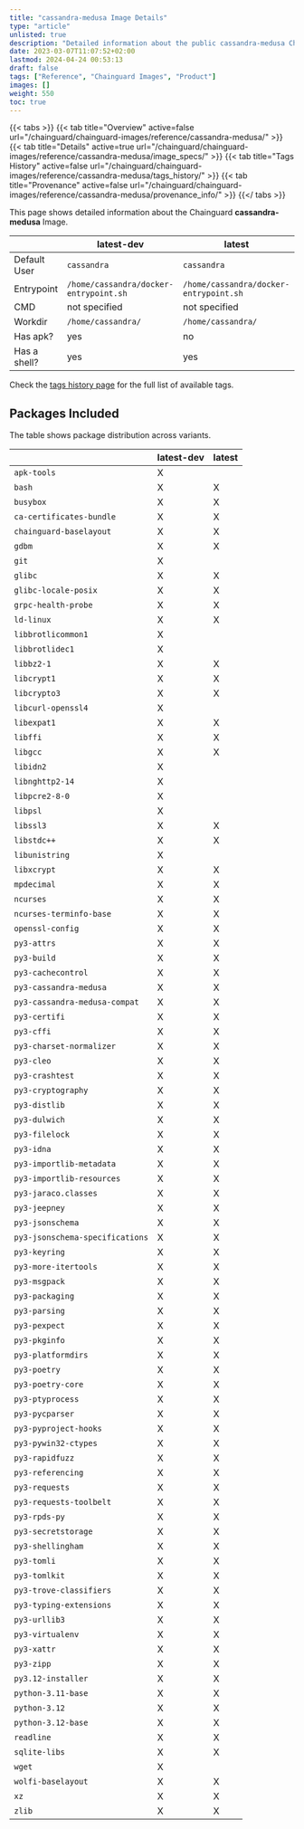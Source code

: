 ```yaml
---
title: "cassandra-medusa Image Details"
type: "article"
unlisted: true
description: "Detailed information about the public cassandra-medusa Chainguard Image."
date: 2023-03-07T11:07:52+02:00
lastmod: 2024-04-24 00:53:13
draft: false
tags: ["Reference", "Chainguard Images", "Product"]
images: []
weight: 550
toc: true
---
```


{{< tabs >}}
{{< tab title="Overview" active=false url="/chainguard/chainguard-images/reference/cassandra-medusa/" >}}
{{< tab title="Details" active=true url="/chainguard/chainguard-images/reference/cassandra-medusa/image_specs/" >}}
{{< tab title="Tags History" active=false url="/chainguard/chainguard-images/reference/cassandra-medusa/tags_history/" >}}
{{< tab title="Provenance" active=false url="/chainguard/chainguard-images/reference/cassandra-medusa/provenance_info/" >}}
{{</ tabs >}}

This page shows detailed information about the Chainguard **cassandra-medusa** Image.

|              | latest-dev                             | latest                                 |
|--------------|----------------------------------------|----------------------------------------|
| Default User | `cassandra`                            | `cassandra`                            |
| Entrypoint   | `/home/cassandra/docker-entrypoint.sh` | `/home/cassandra/docker-entrypoint.sh` |
| CMD          | not specified                          | not specified                          |
| Workdir      | `/home/cassandra/`                     | `/home/cassandra/`                     |
| Has apk?     | yes                                    | no                                     |
| Has a shell? | yes                                    | yes                                    |

Check the [tags history page](/chainguard/chainguard-images/reference/cassandra-medusa/tags_history/) for the full list of available tags.

## Packages Included
The table shows package distribution across variants.

|                                 | latest-dev | latest |
|---------------------------------|------------|--------|
| `apk-tools`                     | X          |        |
| `bash`                          | X          | X      |
| `busybox`                       | X          | X      |
| `ca-certificates-bundle`        | X          | X      |
| `chainguard-baselayout`         | X          | X      |
| `gdbm`                          | X          | X      |
| `git`                           | X          |        |
| `glibc`                         | X          | X      |
| `glibc-locale-posix`            | X          | X      |
| `grpc-health-probe`             | X          | X      |
| `ld-linux`                      | X          | X      |
| `libbrotlicommon1`              | X          |        |
| `libbrotlidec1`                 | X          |        |
| `libbz2-1`                      | X          | X      |
| `libcrypt1`                     | X          | X      |
| `libcrypto3`                    | X          | X      |
| `libcurl-openssl4`              | X          |        |
| `libexpat1`                     | X          | X      |
| `libffi`                        | X          | X      |
| `libgcc`                        | X          | X      |
| `libidn2`                       | X          |        |
| `libnghttp2-14`                 | X          |        |
| `libpcre2-8-0`                  | X          |        |
| `libpsl`                        | X          |        |
| `libssl3`                       | X          | X      |
| `libstdc++`                     | X          | X      |
| `libunistring`                  | X          |        |
| `libxcrypt`                     | X          | X      |
| `mpdecimal`                     | X          | X      |
| `ncurses`                       | X          | X      |
| `ncurses-terminfo-base`         | X          | X      |
| `openssl-config`                | X          | X      |
| `py3-attrs`                     | X          | X      |
| `py3-build`                     | X          | X      |
| `py3-cachecontrol`              | X          | X      |
| `py3-cassandra-medusa`          | X          | X      |
| `py3-cassandra-medusa-compat`   | X          | X      |
| `py3-certifi`                   | X          | X      |
| `py3-cffi`                      | X          | X      |
| `py3-charset-normalizer`        | X          | X      |
| `py3-cleo`                      | X          | X      |
| `py3-crashtest`                 | X          | X      |
| `py3-cryptography`              | X          | X      |
| `py3-distlib`                   | X          | X      |
| `py3-dulwich`                   | X          | X      |
| `py3-filelock`                  | X          | X      |
| `py3-idna`                      | X          | X      |
| `py3-importlib-metadata`        | X          | X      |
| `py3-importlib-resources`       | X          | X      |
| `py3-jaraco.classes`            | X          | X      |
| `py3-jeepney`                   | X          | X      |
| `py3-jsonschema`                | X          | X      |
| `py3-jsonschema-specifications` | X          | X      |
| `py3-keyring`                   | X          | X      |
| `py3-more-itertools`            | X          | X      |
| `py3-msgpack`                   | X          | X      |
| `py3-packaging`                 | X          | X      |
| `py3-parsing`                   | X          | X      |
| `py3-pexpect`                   | X          | X      |
| `py3-pkginfo`                   | X          | X      |
| `py3-platformdirs`              | X          | X      |
| `py3-poetry`                    | X          | X      |
| `py3-poetry-core`               | X          | X      |
| `py3-ptyprocess`                | X          | X      |
| `py3-pycparser`                 | X          | X      |
| `py3-pyproject-hooks`           | X          | X      |
| `py3-pywin32-ctypes`            | X          | X      |
| `py3-rapidfuzz`                 | X          | X      |
| `py3-referencing`               | X          | X      |
| `py3-requests`                  | X          | X      |
| `py3-requests-toolbelt`         | X          | X      |
| `py3-rpds-py`                   | X          | X      |
| `py3-secretstorage`             | X          | X      |
| `py3-shellingham`               | X          | X      |
| `py3-tomli`                     | X          | X      |
| `py3-tomlkit`                   | X          | X      |
| `py3-trove-classifiers`         | X          | X      |
| `py3-typing-extensions`         | X          | X      |
| `py3-urllib3`                   | X          | X      |
| `py3-virtualenv`                | X          | X      |
| `py3-xattr`                     | X          | X      |
| `py3-zipp`                      | X          | X      |
| `py3.12-installer`              | X          | X      |
| `python-3.11-base`              | X          | X      |
| `python-3.12`                   | X          | X      |
| `python-3.12-base`              | X          | X      |
| `readline`                      | X          | X      |
| `sqlite-libs`                   | X          | X      |
| `wget`                          | X          |        |
| `wolfi-baselayout`              | X          | X      |
| `xz`                            | X          | X      |
| `zlib`                          | X          | X      |

